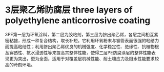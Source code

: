 # 3层聚乙烯防腐层 three layers of polyethylene anticorrosive coating
3PE第一层为环氧涂料，第二层为胶粘剂，第三层为挤出聚乙烯，各层之间相互紧密粘接，形成一种复合结构，取长补短。它利用环氧粉末与钢管表面很强的粘结力而提高粘结性；利用挤出聚乙烯优良的机械强度、化学稳定性、绝缘性、抗植物根茎穿透性、抗水浸透性等来提高其整体性能，使得三层PE防腐涂层的整体性能表现更为突出，更为全面，适用于对覆盖层机械性能、耐土壤应力及阻水性能要求较高的苛刻环境。

